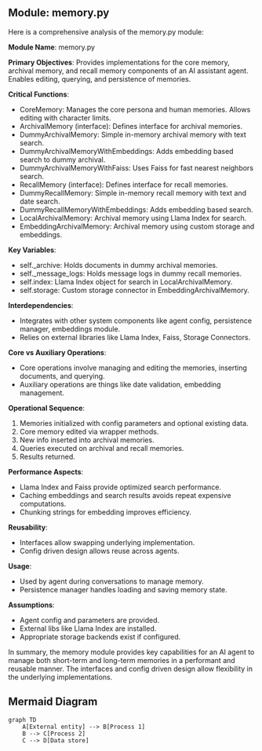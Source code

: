## Module: memory.py
 Here is a comprehensive analysis of the memory.py module:

**Module Name**: memory.py

**Primary Objectives**: Provides implementations for the core memory, archival memory, and recall memory components of an AI assistant agent. Enables editing, querying, and persistence of memories.

**Critical Functions**:
- CoreMemory: Manages the core persona and human memories. Allows editing with character limits.
- ArchivalMemory (interface): Defines interface for archival memories.
- DummyArchivalMemory: Simple in-memory archival memory with text search.
- DummyArchivalMemoryWithEmbeddings: Adds embedding based search to dummy archival. 
- DummyArchivalMemoryWithFaiss: Uses Faiss for fast nearest neighbors search.
- RecallMemory (interface): Defines interface for recall memories.
- DummyRecallMemory: Simple in-memory recall memory with text and date search.
- DummyRecallMemoryWithEmbeddings: Adds embedding based search.
- LocalArchivalMemory: Archival memory using Llama Index for search.
- EmbeddingArchivalMemory: Archival memory using custom storage and embeddings.

**Key Variables**:
- self._archive: Holds documents in dummy archival memories. 
- self._message_logs: Holds message logs in dummy recall memories.
- self.index: Llama Index object for search in LocalArchivalMemory.
- self.storage: Custom storage connector in EmbeddingArchivalMemory.

**Interdependencies**:
- Integrates with other system components like agent config, persistence manager, embeddings module. 
- Relies on external libraries like Llama Index, Faiss, Storage Connectors.

**Core vs Auxiliary Operations**:
- Core operations involve managing and editing the memories, inserting documents, and querying.
- Auxiliary operations are things like date validation, embedding management.

**Operational Sequence**:
1. Memories initialized with config parameters and optional existing data.
2. Core memory edited via wrapper methods.  
3. New info inserted into archival memories.
4. Queries executed on archival and recall memories.
5. Results returned.

**Performance Aspects**:
- Llama Index and Faiss provide optimized search performance.
- Caching embeddings and search results avoids repeat expensive computations. 
- Chunking strings for embedding improves efficiency.

**Reusability**: 
- Interfaces allow swapping underlying implementation.
- Config driven design allows reuse across agents.

**Usage**:
- Used by agent during conversations to manage memory.
- Persistence manager handles loading and saving memory state.

**Assumptions**:
- Agent config and parameters are provided.
- External libs like Llama Index are installed.
- Appropriate storage backends exist if configured.

In summary, the memory module provides key capabilities for an AI agent to manage both short-term and long-term memories in a performant and reusable manner. The interfaces and config driven design allow flexibility in the underlying implementations.
## Mermaid Diagram
```mermaid
graph TD
    A[External entity] --> B[Process 1]
    B --> C[Process 2]
    C --> D[Data store]
```
